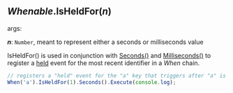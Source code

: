 ## *Whenable*.IsHeldFor(*n*)

args:

***n***: `Number`, meant to represent either a seconds or milliseconds value

IsHeldFor() is used in conjunction with [Seconds()](./Seconds) and [Milliseconds()](./Milliseconds) to register a [held](../features/events.md#held) event for the most recent identifier in a *When* chain.

```javascript
// registers a "held" event for the "a" key that triggers after "a" is held for 1 second
When('a').IsHeldFor(1).Seconds().Execute(console.log);
```